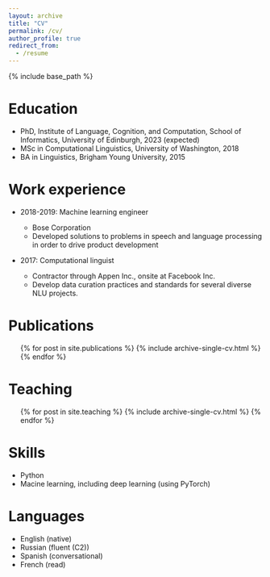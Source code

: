 ```yaml
---
layout: archive
title: "CV"
permalink: /cv/
author_profile: true
redirect_from:
  - /resume
---
```


{% include base_path %}

Education
======
* PhD, Institute of Language, Cognition, and Computation, School of Informatics, University of Edinburgh, 2023 (expected)
* MSc in Computational Linguistics, University of Washington, 2018
* BA in Linguistics, Brigham Young University, 2015



Work experience
======
* 2018-2019: Machine learning engineer
  * Bose Corporation
  * Developed solutions to problems in speech and language processing in order to drive product development

* 2017: Computational linguist 
  * Contractor through Appen Inc., onsite at Facebook Inc.
  * Develop data curation practices and standards for several diverse NLU projects.
  

Publications
======
  <ul>{% for post in site.publications %}
    {% include archive-single-cv.html %}
  {% endfor %}</ul>
  
Teaching
======
  <ul>{% for post in site.teaching %}
    {% include archive-single-cv.html %}
  {% endfor %}</ul>
  
Skills
======
* Python
* Macine learning, including deep learning (using PyTorch)

Languages
======
* English (native)
* Russian (fluent (C2))
* Spanish (conversational)
* French (read)
